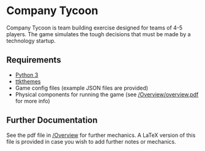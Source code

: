 # Company Tycoon

Company Tycoon is team building exercise designed for teams of 4-5 players. The game simulates the tough decisions that must be made by a technology startup.

## Requirements

- [Python 3](https://www.python.org/)
- [ttkthemes](https://github.com/TkinterEP/ttkthemes)
- Game config files (example JSON files are provided)
- Physical components for running the game (see [/Overview/overview.pdf](https://github.com/tawilkinson/Company-Tycoon/blob/master/Overview/overview.pdf) for more info)

## Further Documentation

See the pdf file in [/Overview](https://github.com/tawilkinson/Company-Tycoon/blob/master/Overview/overview.pdf) for further mechanics. A LaTeX version of this file is provided in case you wish to add further notes or mechanics.
